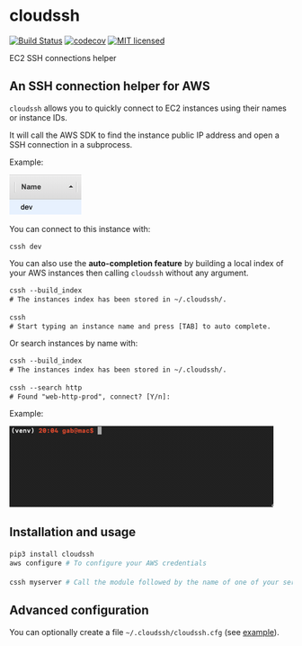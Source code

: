 # cloudssh

[![Build Status](https://travis-ci.org/gabfl/cloudssh.svg?branch=master)](https://travis-ci.org/gabfl/cloudssh)
[![codecov](https://codecov.io/gh/gabfl/cloudssh/branch/master/graph/badge.svg)](https://codecov.io/gh/gabfl/cloudssh)
[![MIT licensed](https://img.shields.io/badge/license-MIT-green.svg)](https://raw.githubusercontent.com/gabfl/cloudssh/master/LICENSE)

EC2 SSH connections helper

## An SSH connection helper for AWS

`cloudssh` allows you to quickly connect to EC2 instances using their names or instance IDs.

It will call the AWS SDK to find the instance public IP address and open a SSH connection in a subprocess.

Example:

![EC2](https://github.com/gabfl/cloudssh/blob/master/img/ec2.png?raw=true)

You can connect to this instance with:
```
cssh dev
```

You can also use the **auto-completion feature** by building a local index of your AWS instances then calling `cloudssh` without any argument.
```
cssh --build_index
# The instances index has been stored in ~/.cloudssh/.

cssh
# Start typing an instance name and press [TAB] to auto complete.
```

Or search instances by name with:
```
cssh --build_index
# The instances index has been stored in ~/.cloudssh/.

cssh --search http
# Found "web-http-prod", connect? [Y/n]: 
```

Example:

![EC2](https://github.com/gabfl/cloudssh/blob/master/img/autocomplete_demo.gif?raw=true)

## Installation and usage

```bash
pip3 install cloudssh
aws configure # To configure your AWS credentials

cssh myserver # Call the module followed by the name of one of your servers
```

## Advanced configuration

You can optionally create a file `~/.cloudssh/cloudssh.cfg` (see [example](cloudssh.cfg.sample)).
